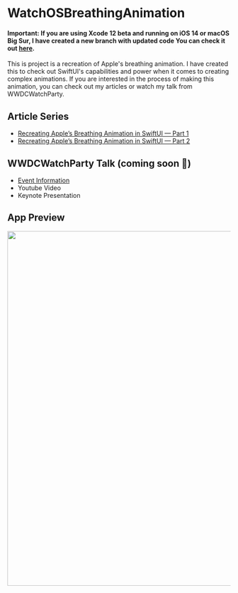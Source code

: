 # WatchOSBreathingAnimation

#### Important: If you are using Xcode 12 beta and running on iOS 14 or macOS Big Sur, I have created a new branch with updated code You can check it out [here](https://github.com/Pondorasti/WatchOSBreathingAnimation/tree/ios14).

This is project is a recreation of Apple's breathing animation. I have created this to check out SwiftUI's capabilities and power when it comes to creating complex animations. If you are interested in the process of making this animation, you can check out my articles or watch my talk from WWDCWatchParty.

## Article Series

* [Recreating Apple’s Breathing Animation in SwiftUI — Part 1](https://medium.com/@pondorasti/recreating-apples-breathing-animation-in-swiftui-part-1-3848c5558fb6)
* [Recreating Apple’s Breathing Animation in SwiftUI — Part 2](https://medium.com/@pondorasti/recreating-apples-breathing-animation-in-swiftui-part-2-d548e690c542)

## WWDCWatchParty Talk (coming soon 👀)
* [Event Information](https://wwdcwatch.party)
* Youtube Video
* Keynote Presentation

## App Preview

<p align="center">
   <image src="https://github.com/Pondorasti/WatchOSBreathingAnimation/blob/master/BreathingAnimation.gif" width="800">
</p>

